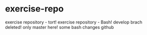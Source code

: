 # exercise-repo
exercise repository - tort!
exercise repository - Bash!
develop brach deleted!
only master here!
some bash changes github
